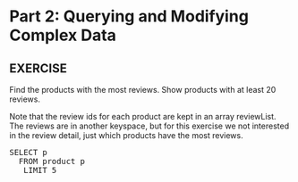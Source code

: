# Part 2: Querying and Modifying Complex Data

## EXERCISE 

Find the products with the most reviews. Show products with at least 20 reviews.

Note that the review ids for each product are kept in an array reviewList. 
The reviews are in another keyspace, but for this exercise 
we not interested in the review detail, just which products have the most reviews. 

<pre id="example">
SELECT p 
  FROM product p
   LIMIT 5
</pre>

